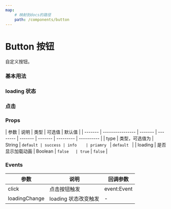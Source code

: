 ```yaml
---
map:
    # 映射到docs的路径
    path: /components/button
---
```


# Button 按钮

自定义按钮。

### 基本用法

<demo src="./demo/demo.vue"
  language="vue"
  desc="使用 type 来定义按钮的样式。">
</demo>

### loading 状态

<demo src="./demo/loading.vue"
  language="vue"
  desc="通过 loading 属性来设置按钮加载中的状态 ">
</demo>

### 点击

<demo src="./demo/click.vue"
  language="vue"
  desc="点击按钮触发 count++ ">
</demo>

### Props

| 参数    | 说明             | 类型    | 可选值   | 默认值  |
| ------- | ---------------- | ------- | -------- | ------- | ------- | --------- | ---------- |
| type    | 类型，可选值为   | String  | `default | success | info    | priamry ` | `default ` |
| loading | 是否显示加载动画 | Boolean | `false   | true`   | `false` |

### Events

| 参数          | 说明                 | 回调参数    |
| ------------- | -------------------- | ----------- |
| click         | 点击按钮触发         | event:Event |
| loadingChange | loading 状态改变触发 | -           |
